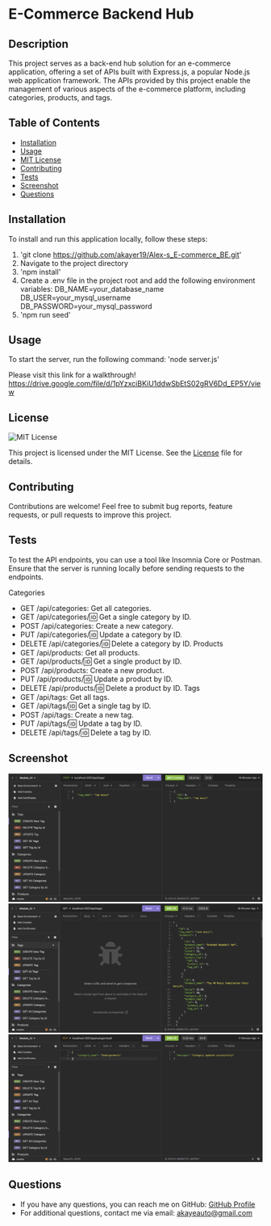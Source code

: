 # E-Commerce Backend Hub

## Description
This project serves as a back-end hub solution for an e-commerce application, offering a set of APIs built with Express.js, a popular Node.js web application framework. The APIs provided by this project enable the management of various aspects of the e-commerce platform, including categories, products, and tags.

## Table of Contents
- [Installation](#installation)
- [Usage](#usage)
- [MIT License](https://opensource.org/licenses/MIT) 
- [Contributing](#contributing)
- [Tests](#tests)
- [Screenshot](#screenshot)
- [Questions](#questions)

## Installation
To install and run this application locally, follow these steps:
1. 'git clone https://github.com/akayer19/Alex-s_E-commerce_BE.git'
2. Navigate to the project directory
3. 'npm install'
4. Create a .env file in the project root and add the following environment variables:
    DB_NAME=your_database_name
    DB_USER=your_mysql_username
    DB_PASSWORD=your_mysql_password
5. 'npm run seed'

## Usage
To start the server, run the following command:
'node server.js'

Please visit this link for a walkthrough! https://drive.google.com/file/d/1pYzxciBKiU1ddwSbEtS02gRV6Dd_EP5Y/view

## License
![MIT License](https://img.shields.io/badge/License-MIT-blue.svg)

This project is licensed under the MIT License. 
See the [License](LICENSE) file for details.
 

## Contributing
Contributions are welcome! Feel free to submit bug reports, feature requests, or pull requests to improve this project.

## Tests
To test the API endpoints, you can use a tool like Insomnia Core or Postman. Ensure that the server is running locally before sending requests to the endpoints.

Categories
- GET /api/categories: Get all categories.
- GET /api/categories/:id: Get a single category by ID.
- POST /api/categories: Create a new category.
- PUT /api/categories/:id: Update a category by ID.
- DELETE /api/categories/:id: Delete a category by ID.
Products
- GET /api/products: Get all products.
- GET /api/products/:id: Get a single product by ID.
- POST /api/products: Create a new product.
- PUT /api/products/:id: Update a product by ID.
- DELETE /api/products/:id: Delete a product by ID.
Tags
- GET /api/tags: Get all tags.
- GET /api/tags/:id: Get a single tag by ID.
- POST /api/tags: Create a new tag.
- PUT /api/tags/:id: Update a tag by ID.
- DELETE /api/tags/:id: Delete a tag by ID.

## Screenshot
![Create a new tag!](https://github.com/akayer19/Alex-s_E-commerce_BE/blob/main/public/images/create_new_tag.png)
![Create all tags!](https://github.com/akayer19/Alex-s_E-commerce_BE/blob/main/public/images/get_all-tags.png)
![CUpdate a category!](https://github.com/akayer19/Alex-s_E-commerce_BE/blob/main/public/images/update%20category.png)


## Questions
- If you have any questions, you can reach me on GitHub: <a href="https://github.com/akayer19" target="_blank">GitHub Profile</a>
- For additional questions, contact me via email: akayeauto@gmail.com
    

